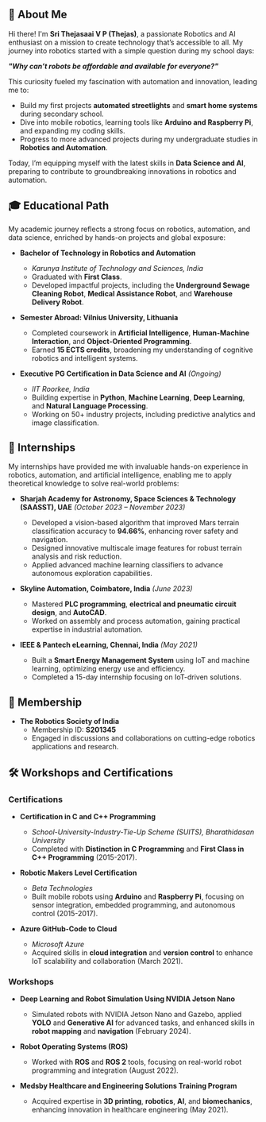 ## **🚀 About Me**

Hi there! I'm **Sri Thejasaai V P (Thejas)**, a passionate Robotics and AI enthusiast on a mission to 
create technology that’s accessible to all. My journey into robotics started with a simple question 
during my school days:

***"Why can’t robots be affordable and available for everyone?"***

This curiosity fueled my fascination with automation and innovation, leading me to:

- Build my first projects **automated streetlights** and **smart home systems** during secondary school.
- Dive into mobile robotics, learning tools like **Arduino and Raspberry Pi**, and expanding my coding skills.
- Progress to more advanced projects during my undergraduate studies in **Robotics and Automation**.

Today, I’m equipping myself with the latest skills in **Data Science and AI**, preparing to contribute to 
groundbreaking innovations in robotics and automation.

## 🎓 **Educational Path**
My academic journey reflects a strong focus on robotics, automation, and data science, enriched by hands-on projects and global exposure:

- **Bachelor of Technology in Robotics and Automation**  
  - *Karunya Institute of Technology and Sciences, India*  
  - Graduated with **First Class**.  
  - Developed impactful projects, including the **Underground Sewage Cleaning Robot**, **Medical Assistance Robot**, and **Warehouse Delivery Robot**.  

- **Semester Abroad: Vilnius University, Lithuania**  
  - Completed coursework in **Artificial Intelligence**, **Human-Machine Interaction**, and **Object-Oriented Programming**.  
  - Earned **15 ECTS credits**, broadening my understanding of cognitive robotics and intelligent systems.

- **Executive PG Certification in Data Science and AI** *(Ongoing)*  
  - *IIT Roorkee, India*  
  - Building expertise in **Python**, **Machine Learning**, **Deep Learning**, and **Natural Language Processing**.  
  - Working on 50+ industry projects, including predictive analytics and image classification.


## 💼 **Internships**
My internships have provided me with invaluable hands-on experience in robotics, automation, and artificial intelligence, enabling me to 
apply theoretical knowledge to solve real-world problems:

- **Sharjah Academy for Astronomy, Space Sciences & Technology (SAASST), UAE** *(October 2023 – November 2023)*  
  - Developed a vision-based algorithm that improved Mars terrain classification accuracy to **94.66%**, enhancing rover safety and navigation.  
  - Designed innovative multiscale image features for robust terrain analysis and risk reduction.  
  - Applied advanced machine learning classifiers to advance autonomous exploration capabilities.  

- **Skyline Automation, Coimbatore, India** *(June 2023)*  
  - Mastered **PLC programming**, **electrical and pneumatic circuit design**, and **AutoCAD**.  
  - Worked on assembly and process automation, gaining practical expertise in industrial automation.  

- **IEEE & Pantech eLearning, Chennai, India** *(May 2021)*  
  - Built a **Smart Energy Management System** using IoT and machine learning, optimizing energy use and efficiency.  
  - Completed a 15-day internship focusing on IoT-driven solutions.
 
## 🏅 **Membership**
- **The Robotics Society of India**  
  - Membership ID: **S201345**  
  - Engaged in discussions and collaborations on cutting-edge robotics applications and research.
## 🛠 **Workshops and Certifications**

### **Certifications**
- **Certification in C and C++ Programming**  
  - *School-University-Industry-Tie-Up Scheme (SUITS), Bharathidasan University*  
  - Completed with **Distinction in C Programming** and **First Class in C++ Programming** (2015-2017).  

- **Robotic Makers Level Certification**  
  - *Beta Technologies*  
  - Built mobile robots using **Arduino** and **Raspberry Pi**, focusing on sensor integration, embedded programming, and autonomous control (2015-2017).  

- **Azure GitHub-Code to Cloud**  
  - *Microsoft Azure*  
  - Acquired skills in **cloud integration** and **version control** to enhance IoT scalability and collaboration (March 2021).  

### **Workshops**
- **Deep Learning and Robot Simulation Using NVIDIA Jetson Nano**  
  - Simulated robots with NVIDIA Jetson Nano and Gazebo, applied **YOLO** and **Generative AI** for advanced tasks, and enhanced skills
    in **robot mapping** and **navigation** (February 2024).  

- **Robot Operating Systems (ROS)**  
  - Worked with **ROS** and **ROS 2** tools, focusing on real-world robot programming and integration (August 2022).  

- **Medsby Healthcare and Engineering Solutions Training Program**  
  - Acquired expertise in **3D printing**, **robotics**, **AI**, and **biomechanics**, enhancing innovation in healthcare engineering (May 2021).  


  
	




